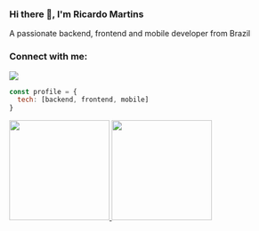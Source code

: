 ### Hi there 👋, I'm Ricardo Martins

A passionate backend, frontend and mobile developer from Brazil

<!--
**ricardo-melo-martins/ricardo-melo-martins** is a ✨ _special_ ✨ repository because its `README.md` (this file) appears on your GitHub profile.

Here are some ideas to get you started:

- 🔭 I’m currently working on ...
- 🌱 I’m currently learning ...
- 👯 I’m looking to collaborate on ...
- 🤔 I’m looking for help with ...
- 💬 Ask me about ...
- 📫 How to reach me: ...
- 😄 Pronouns: ...
- ⚡ Fun fact: ...
-->

<h3 align="left">Connect with me:</h3>
<p align="left">
<a href="https://www.linkedin.com/in/ricardo-melo-martins" target="_blank"><img loading="lazy" src="https://img.shields.io/badge/-LinkedIn-%230077B5?style=for-the-badge&logo=linkedin&logoColor=white" target="_blank"></a>   
</p>


``` javascript
const profile = {
  tech: [backend, frontend, mobile]
}
```

<div>
<a href="https://github.com/ricardo-melo-martins">
<img loading="lazy" height="180em" src="https://github-readme-stats.vercel.app/api/top-langs/?username=ricardo-melo-martins&layout=compact&langs_count=10&theme=dracula"/>
<img loading="lazy" height="180em" src="https://github-readme-stats.vercel.app/api?username=ricardo-melo-martins&show_icons=true&theme=dracula&count_private=true"/>
</div>
